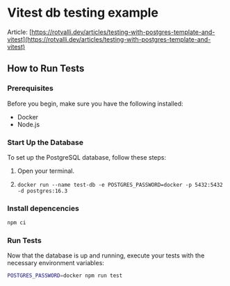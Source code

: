 # Vitest db testing example

Article: [https://rotvalli.dev/articles/testing-with-postgres-template-and-vitest](https://rotvalli.dev/articles/testing-with-postgres-template-and-vitest)

## How to Run Tests

### Prerequisites

Before you begin, make sure you have the following installed:

- Docker
- Node.js

### Start Up the Database

To set up the PostgreSQL database, follow these steps:

1. Open your terminal.

2. `docker run --name test-db -e POSTGRES_PASSWORD=docker -p 5432:5432 -d postgres:16.3`

### Install depencencies

```bash
npm ci
```

### Run Tests

Now that the database is up and running, execute your tests with the necessary environment variables:

```bash
POSTGRES_PASSWORD=docker npm run test
```
